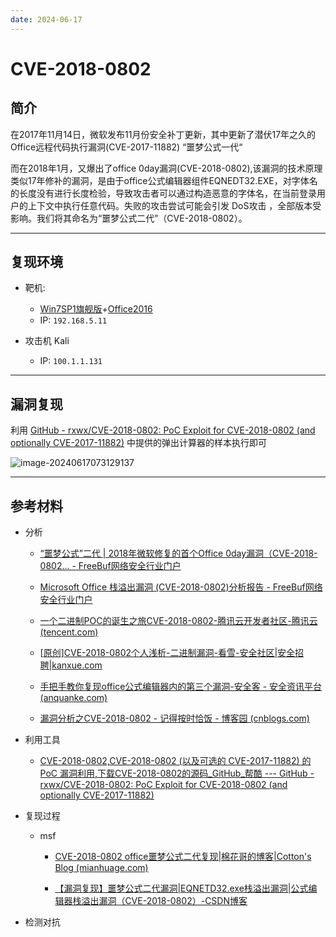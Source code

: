 ```yaml
---
date: 2024-06-17
---
```


# CVE-2018-0802

## 简介

在2017年11月14日，微软发布11月份安全补丁更新，其中更新了潜伏17年之久的Office远程代码执行漏洞(CVE-2017-11882) “噩梦公式一代“

而在2018年1月，又爆出了office 0day漏洞(CVE-2018-0802),该漏洞的技术原理类似17年修补的漏洞，是由于office公式编辑器组件EQNEDT32.EXE，对字体名的长度没有进行长度检验，导致攻击者可以通过构造恶意的字体名，在当前登录用户的上下文中执行任意代码。失败的攻击尝试可能会引发 DoS攻击 ，全部版本受影响。我们将其命名为“噩梦公式二代”（CVE-2018-0802）。

---

## 复现环境

- 靶机: 
  - [Win7SP1旗舰版](https://next.itellyou.cn/Original/#cbp=Product?ID=6f677346-0a09-43fa-b60d-e878ed7625a0)+[Office2016](https://msdn.itellyou.cn/)
  - IP: `192.168.5.11`

- 攻击机 Kali
  - IP: `100.1.1.131`

---

## 漏洞复现

利用 [GitHub - rxwx/CVE-2018-0802: PoC Exploit for CVE-2018-0802 (and optionally CVE-2017-11882)](https://github.com/rxwx/CVE-2018-0802) 中提供的弹出计算器的样本执行即可

![image-20240617073129137](http://cdn.ayusummer233.top/DailyNotes/202406170732208.png)

---


## 参考材料

- 分析
  - [“噩梦公式”二代 | 2018年微软修复的首个Office 0day漏洞（CVE-2018-0802... - FreeBuf网络安全行业门户](https://www.freebuf.com/vuls/159789.html)

  - [Microsoft Office 栈溢出漏洞 (CVE-2018-0802)分析报告 - FreeBuf网络安全行业门户](https://www.freebuf.com/articles/others-articles/241059.html)

  - [一个二进制POC的诞生之旅CVE-2018-0802-腾讯云开发者社区-腾讯云 (tencent.com)](https://cloud.tencent.com/developer/article/1043723)

  - [[原创\]CVE-2018-0802个人浅析-二进制漏洞-看雪-安全社区|安全招聘|kanxue.com](https://bbs.kanxue.com/thread-253457.htm#msg_header_h1_0)

  - [手把手教你复现office公式编辑器内的第三个漏洞-安全客 - 安全资讯平台 (anquanke.com)](https://www.anquanke.com/post/id/94841)

  - [漏洞分析之CVE-2018-0802 - 记得按时恰饭 - 博客园 (cnblogs.com)](https://www.cnblogs.com/Get-Me/p/b3dac8831fa0284563d012ecdf9dbe91.html)

- 利用工具
  - [CVE-2018-0802,CVE-2018-0802 (以及可选的 CVE-2017-11882) 的 PoC 漏洞利用,下载CVE-2018-0802的源码_GitHub_帮酷 --- GitHub - rxwx/CVE-2018-0802: PoC Exploit for CVE-2018-0802 (and optionally CVE-2017-11882)](https://github.com/rxwx/CVE-2018-0802)

- 复现过程
  - msf
    - [CVE-2018-0802 office噩梦公式二代复现|棉花哥的博客|Cotton's Blog (mianhuage.com)](http://www.mianhuage.com/791.html)

    - [【漏洞复现】噩梦公式二代漏洞|EQNETD32.exe栈溢出漏洞|公式编辑器栈溢出漏洞（CVE-2018-0802）-CSDN博客](https://blog.csdn.net/Cody_Ren/article/details/103959944)

- 检测对抗